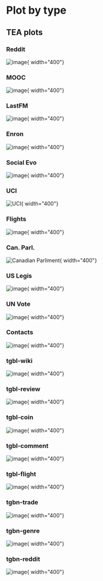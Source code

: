 # Plot by type

## TEA plots


### Reddit
![image](degree/reddit_ave_degree_per_ts.png){ width="400"}

### MOOC
![image](degree/mooc_ave_degree_per_ts.png){ width="400"}

### LastFM
![image](degree/lastfm_ave_degree_per_ts.png){ width="400"}

### Enron
![image](degree/enron_ave_degree_per_ts.png){ width="400"}

### Social Evo
  ![image](degree/SocialEvo_ave_degree_per_ts.png){ width="400"}


### UCI
  ![UCI](degree/uci_ave_degree_per_ts.png){ width="400"}

### Flights
![image](degree/Flights_ave_degree_per_ts.png){ width="400"}

### Can. Parl.
![Canadian Parliment](degree/CanParl_ave_degree_per_ts.png){ width="400"}

### US Legis
![image](degree/USLegis_ave_degree_per_ts.png){ width="400"}

### UN Vote
![image](degree/UNvote_ave_degree_per_ts.png){ width="400"}

### Contacts
![image](degree/Contacts_ave_degree_per_ts.png){ width="400"}

### tgbl-wiki
![image](degree/tgbl-wiki_ave_degree_per_ts.png){ width="400"}

### tgbl-review
![image](degree/tgbl-review_ave_degree_per_ts.png){ width="400"}

### tgbl-coin
![image](degree/tgbl-coin_ave_degree_per_ts.png){ width="400"}


### tgbl-comment
![image](degree/tgbl-comment_ave_degree_per_ts.png){ width="400"}

### tgbl-flight
![image](degree/tgbl-flight_ave_degree_per_ts.png){ width="400"}

### tgbn-trade
![image](degree/tgbn-trade_ave_degree_per_ts.png){ width="400"}

### tgbn-genre
![image](degree/tgbn-genre_ave_degree_per_ts.png){ width="400"}

### tgbn-reddit
![image](degree/tgbn-reddit_ave_degree_per_ts.png){ width="400"}


